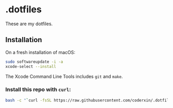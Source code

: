 # .dotfiles

These are my dotfiles.

## Installation

On a fresh installation of macOS:

```sh
sudo softwareupdate -i -a
xcode-select --install
```

The Xcode Command Line Tools includes `git` and `make`.

### Install this repo with `curl`:

```sh
bash -c "`curl -fsSL https://raw.githubusercontent.com/coderxin/.dotfiles/master/remote-install.sh`"
```

